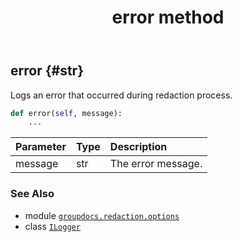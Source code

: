 ﻿---
title: error method
second_title: GroupDocs.Redaction for Python via .NET API References
description: 
type: docs
url: /python-net/groupdocs.redaction.options/ilogger/error/
is_root: false
weight: 20
---

## error {#str}

Logs an error that occurred during redaction process.



```python
def error(self, message):
    ...
```


| Parameter | Type | Description |
| :- | :- | :- |
| message | str | The error message. |



### See Also
* module [`groupdocs.redaction.options`](../../)
* class [`ILogger`](/redaction/python-net/groupdocs.redaction.options/ilogger)
